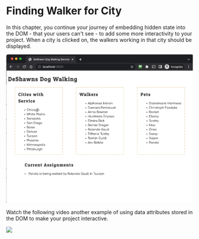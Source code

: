 # Finding Walker for City

In this chapter, you continue your journey of embedding hidden state into the DOM - that your users can't see - to add some more interactivity to your project. When a city is clicked on, the walkers working in that city should be displayed.

![](./images/city-walker.gif)

Watch the following video another example of using data attributes stored in the DOM to make your project interactive.

[<img src="../../book-0-installations/chapters/images/video-play-icon.gif" height="75rem" />](https://watch.screencastify.com/v/bMwSf4OEeaHtua9axA5g)